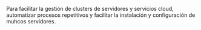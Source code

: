 Para facilitar la gestión de clusters de servidores y servicios cloud, automatizar procesos repetitivos y facilitar la instalación y configuración de muhcos servidores.
